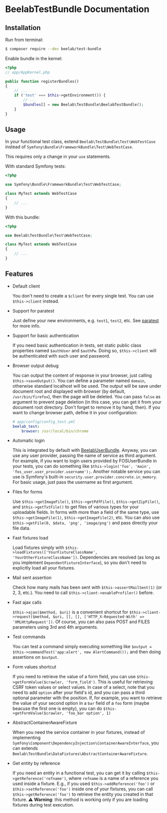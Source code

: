 BeelabTestBundle Documentation
==============================

## Installation

Run from terminal:

```bash
$ composer require --dev beelab/test-bundle
```

Enable bundle in the kernel:

```php
<?php
// app/AppKernel.php

public function registerBundles()
{
    // ...
    if ('test' === $this->getEnvironment()) {
        // ...
        $bundles[] = new Beelab\TestBundle\BeelabTestBundle();
    }
}
```

## Usage

In your functional test class, extend `Beelab\TestBundle\Test\WebTestCase` instead of
`Symfony\Bundle\FrameworkBundle\Test\WebTestCase`.

This requires only a change in your ``use`` statements.

With standard Symfony tests:
```php
<?php

use Symfony\Bundle\FrameworkBundle\Test\WebTestCase;

class MyTest extends WebTestCase
{
    // ...
}
```

With this bundle:
```php
<?php

use Beelab\TestBundle\Test\WebTestCase;

class MyTest extends WebTestCase
{
    // ...
}
```

## Features

* Default client

  You don't need to create a `$client` for every single test. You can use `$this->client` instead.

* Support for paratest

  Just define your new environments, e.g. `test1`, `test2`, etc. See [paratest](https://github.com/brianium/paratest)
  for more info.

* Support for basic authentication

  If you need basic authentication in tests, set static public class properties named `$authUser` and `$authPw`.
  Doing so, `$this->client` will be authenticated with such user and password.

* Browser output debug

  You can output the content of response in your browser, just calling `$this->saveOutput()`. You can define a
  parameter named `domain`, otherwise standard localhost will be used. The output will be save under document root and
  displayed with browser (by default, `/usr/bin/firefox`), then the page will be deleted. You can pass `false` as argument
  to prevent page deletion (in this case, you can get it from your document root directory. Don't forget to remove it by
  hand, then). If you want to change browser path, define it in your configuration:
  ```yaml
  # app/config/config_test.yml
  beelab_test:
      browser: /usr/local/bin/chrome
  ```

* Automatic login

  This is integrated by default with [BeelabUserBundle](https://github.com/Bee-Lab/BeelabUserBundle).
  Anyway, you can use any user provider, passing the name of service as third argument.
  For example, if you want to login users provided by FOSUserBundle in your tests, you can do something like
  `$this->login('foo', 'main', 'fos_user.user_provider.username');`.
  Another notable service you can use is Symfony's built-in `security.user.provider.concrete.in_memory`.
  For basic usage, just pass the username as first argument.

* Files for forms

  Use `$this->getImageFile()`, `$this->getPdfFile()`, `$this->getZipFile()`, and `$this->getTxtFile()` to get
  files of various types for your uploadable fields.
  In forms with more than a field of the same type, use `$this->getImageFile(1)`, `$this->getImageFile(2)`, etc.
  You can also use `$this->getFile(0, $data, 'png', 'image/png')` and pass directly your file data.

* Fast fixtures load

  Load fixtures simply with `$this->loadFixtures(['YourFixtureClassName', 'YourOtherFixtureClassName'])`. Dependencies
  are resolved (as long as you implement `DependentFixtureInterface`), so you don't need to explicitly load all your fixtures.

* Mail sent assertion

  Check how many mails has been sent with `$this->assertMailSent(1)` (or 2, 3, etc.). You need to call
  `$this->client->enableProfiler()` before.

* Fast ajax calls

  `$this->ajax($method, $uri)` is a convenient shortcut for
  `$this->client->request($method, $uri, [], [], ['HTTP_X-Requested-With' => 'XMLHttpRequest'])`. Of course, you
  can also pass POST and FILES parameters using 3rd and 4th arguments.

* Test commands

  You can test a command simply executing something like `$output = $this->commandTest('app:alert', new AlertCommand());`
  and then doing assertions on `$output`.

* Form values shortcut

  If you need to retrieve the value of a form field, you can use `$this->getFormValue($crawler, 'form_field')`. This
  is useful for retrieving CSRF token values or select values. In case of a select, note that you need to add `option`
  after your field's id, and you can pass a third optional parameter with the position. If, for example, you want to
  retrieve the value of your second option in a `bar` field of a `foo` form (maybe beacuse the first one is empty),
  you can do `$this->getFormValue($crawler, 'foo_bar option', 1)`

* AbstractContainerAwareFixture

  When you need the service container in your fixtures, instead of implementing
  `Symfony\Component\DependencyInjection\ContainerAwareInterface`, you can extends
  `Beelab\TestBundle\DataFixtures\AbstractContainerAwareFixture`.

* Get entity by reference

  If you need an entity in a functional test, you can get it by calling `$this->getReference('refname')`, where
  `refname` is a name of a reference you used inside a fixture. E.g., if you used `$this->addReference('foo')` or
  `$this->setReference('foo')` inside one of your fixtures, you can call `$this->getReference('foo')` to retrieve
  the entity you created in that fixture. ⚠️️ **Warning**: this method is working only if you are loading fixtures during test execution.
